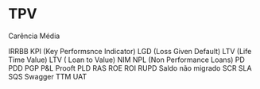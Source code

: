 
# TPV   

Carência Média


IRRBB
KPI (Key Performsnce Indicator)
LGD (Loss Given Default)
LTV (Life Time Value)
LTV ( Loan to Value)
NIM
NPL (Non Performance Loans)
PD
PDD
PGP
P&L Prooft
PLD
RAS
ROE
ROI
RUPD
Saldo não migrado
SCR
SLA
SQS
Swagger
TTM
UAT
